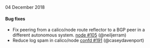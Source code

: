04 December 2018

#### Bug fixes

 - Fix peering from a calico/node route reflector to a BGP peer in a different autonomous system. [node #105](https://github.com/projectcalico/node/pull/105) (@neiljerram)
 - Reduce log spam in calico/node [confd #191](https://github.com/projectcalico/confd/pull/191) (@caseydavenport)
